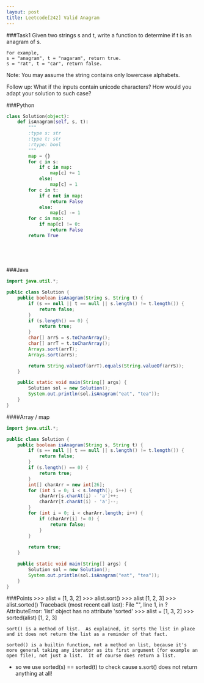 ```yaml
---
layout: post
title: Leetcode[242] Valid Anagram
---
```

###Task1
Given two strings s and t, write a function to determine if t is an anagram of s.

	For example,
	s = "anagram", t = "nagaram", return true.
	s = "rat", t = "car", return false.

Note:
You may assume the string contains only lowercase alphabets.

Follow up:
What if the inputs contain unicode characters? How would you adapt your solution to such case?

###Python
```python
class Solution(object):
    def isAnagram(self, s, t):
        """
        :type s: str
        :type t: str
        :rtype: bool
        """
        map = {}
        for c in s:
            if c in map:
                map[c] += 1
            else:
                map[c] = 1
        for c in t:
            if c not in map:
                return False
            else:
                map[c] -= 1
        for c in map:
            if map[c] != 0:
                return False
        return True
            
            
        
        
```

###Java
```java
import java.util.*;

public class Solution {
    public boolean isAnagram(String s, String t) {
        if (s == null || t == null || s.length() != t.length()) {
        	return false;
        }
        if (s.length() == 0) {
        	return true;
        }
        char[] arrS = s.toCharArray();
        char[] arrT = t.toCharArray();
        Arrays.sort(arrT);
        Arrays.sort(arrS);

        return String.valueOf(arrT).equals(String.valueOf(arrS));
    }

    public static void main(String[] args) {
    	Solution sol = new Solution();
    	System.out.println(sol.isAnagram("eat", "tea"));
    }
}
```
####Array / map
```java
import java.util.*;

public class Solution {
    public boolean isAnagram(String s, String t) {
        if (s == null || t == null || s.length() != t.length()) {
        	return false;
        }
        if (s.length() == 0) {
        	return true;
        }
        int[] charArr = new int[26];
        for (int i = 0; i < s.length(); i++) {
            charArr[s.charAt(i) - 'a']++;
            charArr[t.charAt(i) - 'a']--;
        }
        for (int i = 0; i < charArr.length; i++) {
            if (charArr[i] != 0) {
                return false;
            }
        }
        
        return true;
    }

    public static void main(String[] args) {
    	Solution sol = new Solution();
    	System.out.println(sol.isAnagram("eat", "tea"));
    }
}
```

###Points
	>>> alist = [1, 3, 2]
	>>> alist.sort()
	>>> alist
	[1, 2, 3]
	>>> alist.sorted()
	Traceback (most recent call last):
	  File "<stdin>", line 1, in ?
	AttributeError: 'list' object has no attribute 'sorted'
	>>> alist = [1, 3, 2]
	>>> sorted(alist)
	[1, 2, 3]
	
	sort() is a method of list.  As explained, it sorts the list in place
	and it does not return the list as a reminder of that fact.
	
	sorted() is a builtin function, not a method on list, because it's
	more general taking any iterator as its first argument (for example an
	open file), not just a list.  It of course does return a list.
	
* so we use sorted(s) == sorted(t) to check cause s.sort() does not return anything at all!
